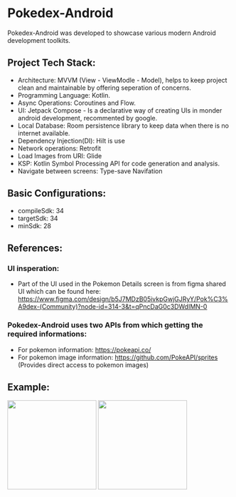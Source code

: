 # Pokedex-Android

Pokedex-Android was developed to showcase various modern Android development toolkits.

## Project Tech Stack:
  * Architecture: MVVM (View - ViewModle - Model), helps to keep project clean and maintainable by offering seperation of concerns.
  * Programming Language: Kotlin. 
  * Async Operations: Coroutines and Flow.
  * UI: Jetpack Compose - Is a declarative way of creating UIs in monder android development, recommented by google.
  * Local Database: Room persistence library to keep data when there is no internet available.
  * Dependency Injection(DI): Hilt is use
  * Network operations: Retrofit
  * Load Images from URl: Glide
  * KSP: Kotlin Symbol Processing API for code generation and analysis.
  * Navigate between screens: Type-save Navifation

## Basic Configurations:
  * compileSdk: 34
  * targetSdk: 34
  * minSdk: 28

## References:
  ### UI insperation:
 * Part of the UI used in the Pokemon Details screen is from figma shared UI which can be found here: https://www.figma.com/design/b5J7MDzB05ivkpGwjGJRyY/Pok%C3%A9dex-(Community)?node-id=314-3&t=qPncDaG0c3DWdIMN-0
  ### Pokedex-Android uses two APIs from which getting the required informations:
 * For pokemon information: https://pokeapi.co/
 * For pokemon image information: https://github.com/PokeAPI/sprites (Provides direct access to pokemon images)

## Example: 
<img src="https://github.com/user-attachments/assets/246900c8-ce96-4d05-b143-431238380dfa" width="200">
<img src="https://github.com/user-attachments/assets/4c2d37e9-4598-48c3-9423-5bd77047b622" width="200">
